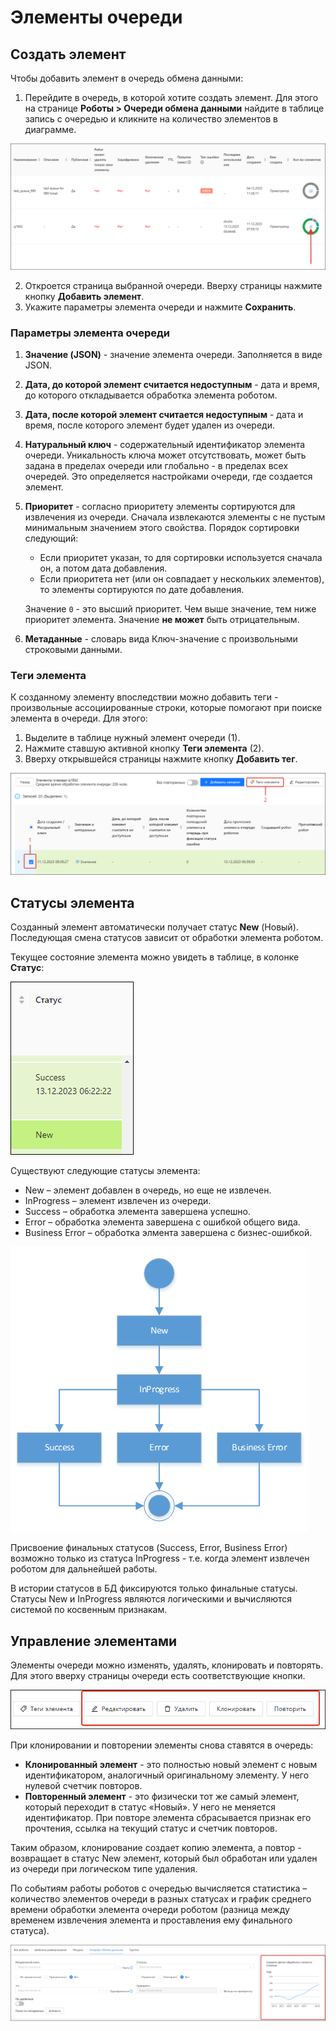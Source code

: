 # Элементы очереди

## Создать элемент

Чтобы добавить элемент в очередь обмена данными:
1. Перейдите в очередь, в которой хотите создать элемент. Для этого на странице **Роботы > Очереди обмена данными** найдите в таблице запись с очередью и кликните на количество элементов в диаграмме.

![](<../../../.gitbook/assets1/come-in-queue.png>)

2. Откроется страница выбранной очереди. Вверху страницы нажмите кнопку **Добавить элемент**.
3. Укажите параметры элемента очереди и нажмите **Сохранить**.

### Параметры элемента очереди

1. **Значение (JSON)** - значение элемента очереди. Заполняется в виде JSON. 
2. **Дата, до которой элемент считается недоступным** - дата и время, до которого откладывается обработка элемента роботом.
3. **Дата, после которой элемент считается недоступным** - дата и время, после которого элемент будет удален из очереди.
4. **Натуральный ключ** - содержательный идентификатор элемента очереди. Уникальность ключа может отсутствовать, может быть задана в пределах очереди или глобально - в пределах всех очередей. Это определяется настройками очереди, где создается элемент.
5. **Приоритет** - согласно приоритету элементы сортируются для извлечения из очереди. Сначала извлекаются элементы с не пустым минимальным значением этого свойства. Порядок сортировки следующий:
   * Если приоритет указан, то для сортировки используется сначала он, а потом дата добавления.
   * Если приоритета нет (или он совпадает у нескольких элементов), то элементы сортируются по дате добавления.
 
   Значение `0` - это высший приоритет. Чем выше значение, тем ниже приоритет элемента. Значение **не может** быть отрицательным. 

6. **Метаданные** - словарь вида Ключ-значение с произвольными строковыми данными. 

### Теги элемента

К созданному элементу впоследствии можно добавить теги - произвольные ассоциированные строки, которые помогают при поиске элемента в очереди. Для этого:
1. Выделите в таблице нужный элемент очереди (1).
2. Нажмите ставшую активной кнопку **Теги элемента** (2).
3. Вверху открывшейся страницы нажмите кнопку **Добавить тег**.

![](<../../../.gitbook/assets1/add-item-tag.png>)


## Статусы элемента 

Созданный элемент автоматически получает статус **New** (Новый). Последующая смена статусов зависит от обработки элемента роботом. 

Текущее состояние элемента можно увидеть в таблице, в колонке **Статус**:

![](<../../../.gitbook/assets1/orch-item-state.png>)

Существуют следующие статусы элемента: 
* New – элемент добавлен в очередь, но еще не извлечен.
* InProgress – элемент извлечен из очереди.
* Success – обработка элемента завершена успешно.
* Error – обработка элемента завершена с ошибкой общего вида.
* Business Error – обработка элмента завершена с бизнес-ошибкой.

![](<../../../.gitbook/assets1/items-states-diargam.png>)  

Присвоение финальных статусов (Success, Error, Business Error) возможно только из статуса InProgress - т.е. когда элемент извлечен роботом для дальнейшей работы.

В истории статусов в БД фиксируются только финальные статусы. Статусы New и InProgress являются логическими и вычисляются системой по косвенным признакам.

## Управление элементами

Элементы очереди можно изменять, удалять, клонировать и повторять. Для этого вверху страницы очереди есть соответствующие кнопки.

![](<../../../.gitbook/assets1/work-buttons-for-items.png>)

При клонировании и повторении элементы снова ставятся в очередь:
* **Клонированный элемент** - это полностью новый элемент с новым идентификатором, аналогичный оригинальному элементу. У него нулевой счетчик повторов.
* **Повторенный элемент** - это физически тот же самый элемент, который переходит в статус «Новый». У него не меняется идентификатор. При повторе элемента сбрасывается признак его прочтения, ссылка на текущий статус и счетчик повторов. 

Таким образом, клонирование создает копию элемента, а повтор - возвращает в статус New элемент, который был обработан или удален из очереди при логическом типе удаления.

По событиям работы роботов с очередью вычисляется статистика – количество элементов очереди в разных статусах и график среднего времени обработки элемента очереди роботом (разница между временем извлечения элемента и проставления ему финального статуса).   


![](<../../../.gitbook/assets1/average-item-processing-time.png>)
